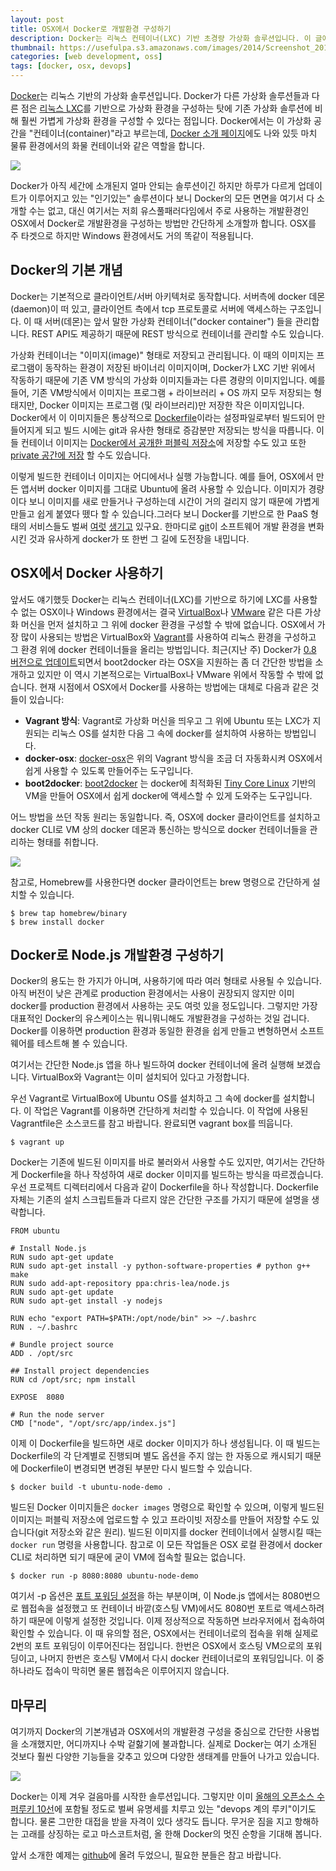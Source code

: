 ```yaml
---
layout: post
title: OSX에서 Docker로 개발환경 구성하기
description: Docker는 리눅스 컨테이너(LXC) 기반 초경량 가상화 솔루션입니다. 이 글에서는 Docker를 이용하여 OSX에서 Node.js 애플리케이션 개발환경을 구성하는 방법을 소개합니다.
thumbnail: https://usefulpa.s3.amazonaws.com/images/2014/Screenshot_20140210_140908.png
categories: [web development, oss]
tags: [docker, osx, devops]
---
```


[Docker](https://www.docker.io/)는 리눅스 기반의 가상화 솔루션입니다. Docker가 다른 가상화 솔루션들과 다른 점은 [리눅스 LXC](http://linuxcontainers.org/)를 기반으로 가상화 환경을 구성하는 탓에 기존 가상화 솔루션에 비해 훨씬 가볍게 가상화 환경을 구성할 수 있다는 점입니다. Docker에서는 이 가상화 공간을 "컨테이너(container)"라고 부르는데, [Docker 소개 페이지](https://www.docker.io/the_whole_story/)에도 나와 있듯 마치 물류 환경에서의 화물 컨테이너와 같은 역할을 합니다.

![](https://usefulpa.s3.amazonaws.com/images/2014/Screenshot_20140210_140908.png)

Docker가 아직 세간에 소개된지 얼마 안되는 솔루션이긴 하지만 하루가 다르게 업데이트가 이루어지고 있는 "인기있는" 솔루션이다 보니 Docker의 모든 면면을 여기서 다 소개할 수는 없고, 대신 여기서는 저희 유스풀패러다임에서 주로 사용하는 개발환경인 OSX에서 Docker로 개발환경을 구성하는 방법만 간단하게 소개할까 합니다. OSX를 주 타겟으로 하지만 Windows 환경에서도 거의 똑같이 적용됩니다.

Docker의 기본 개념
-----

Docker는 기본적으로 클라이언트/서버 아키텍처로 동작합니다. 서버측에 docker 데몬(daemon)이 떠 있고, 클라이언트 측에서 tcp 프로토콜로 서버에 액세스하는 구조입니다. 이 때 서버(데몬)는 앞서 말한 가상화 컨테이너("docker container") 들을 관리합니다. REST API도 제공하기 때문에 REST 방식으로 컨테이너를 관리할 수도 있습니다.

가상화 컨테이너는 "이미지(image)" 형태로 저장되고 관리됩니다. 이 때의 이미지는 프로그램이 동작하는 환경이 저장된 바이너리 이미지이며, Docker가 LXC 기반 위에서 작동하기 때문에 기존 VM 방식의 가상화 이미지들과는 다른 경량의 이미지입니다. 예를 들어, 기존 VM방식에서 이미지는 프로그램 + 라이브러리 + OS 까지 모두 저장되는 형태지만, Docker 이미지는 프로그램 (및 라이브러리)만 저장한 작은 이미지입니다. Docker에서 이 이미지들은 통상적으로 [Dockerfile](http://docs.docker.io/en/latest/reference/builder/)이라는 설정파일로부터 빌드되어 만들어지게 되고 빌드 시에는 git과 유사한 형태로 증감분만 저장되는 방식을 따릅니다. 이들 컨테이너 이미지는 [Docker에서 공개한 퍼블릭 저장소](https://index.docker.io/)에 저장할 수도 있고 또한 [private 공간에 저장](http://blog.docker.io/2013/07/how-to-use-your-own-registry/) 할 수도 있습니다. 

이렇게 빌드한 컨테이너 이미지는 어디에서나 실행 가능합니다. 예를 들어, OSX에서 만든 앱서버 docker 이미지를 그대로 Ubuntu에 올려 사용할 수 있습니다. 이미지가 경량이다 보니 이미지를 새로 만들거나 구성하는데 시간이 거의 걸리지 않기 때문에 가볍게 만들고 쉽게 붙였다 뗐다 할 수 있습니다.그러다 보니 Docker를 기반으로 한 PaaS 형태의 서비스들도 벌써 [여럿](https://orchardup.com/) [생기고](http://www.tutum.co/) 있구요. 한마디로 [git](http://git-scm.com/)이 소프트웨어 개발 환경을 변화시킨 것과 유사하게 docker가 또 한번 그 길에 도전장을 내밉니다.

OSX에서 Docker 사용하기
-----

앞서도 얘기했듯 Docker는 리눅스 컨테이너(LXC)를 기반으로 하기에 LXC를 사용할 수 없는 OSX이나 Windows 환경에서는 결국 [VirtualBox](https://www.virtualbox.org/)나 [VMware](http://www.vmware.com/kr/) 같은 다른 가상화 머신을 먼저 설치하고 그 위에 docker 환경을 구성할 수 밖에 없습니다. OSX에서 가장 많이 사용되는 방법은 VirtualBox와 [Vagrant](http://www.vagrantup.com/)를 사용하여 리눅스 환경을 구성하고 그 환경 위에 docker 컨테이너들을 올리는 방법입니다. 최근(지난 주) Docker가 [0.8 버전으로 업데이트](http://blog.docker.io/2014/02/docker-0-8-quality-new-builder-features-btrfs-storage-osx-support/)되면서 boot2docker 라는 OSX을 지원하는 좀 더 간단한 방법을 소개하고 있지만 이 역시 기본적으로는 VirtualBox나 VMware 위에서 작동할 수 밖에 없습니다. 현재 시점에서 OSX에서 Docker를 사용하는 방법에는 대체로 다음과 같은 것들이 있습니다:

* **Vagrant 방식**: Vagrant로 가상화 머신을 띄우고 그 위에 Ubuntu 또는 LXC가 지원되는 리눅스 OS를 설치한 다음 그 속에 docker를 설치하여 사용하는 방법입니다. 
* **docker-osx**: [docker-osx](https://github.com/noplay/docker-osx)은 위의 Vagrant 방식을 조금 더 자동화시켜 OSX에서 쉽게 사용할 수 있도록 만들어주는 도구입니다.
* **boot2docker**: [boot2docker](https://github.com/steeve/boot2docker) 는 docker에 최적화된 [Tiny Core Linux](http://tinycorelinux.net/) 기반의 VM을 만들어 OSX에서 쉽게 docker에 액세스할 수 있게 도와주는 도구입니다.

어느 방법을 쓰던 작동 원리는 동일합니다. 즉, OSX에 docker 클라이언트를 설치하고 docker CLI로 VM 상의 docker 데몬과 통신하는 방식으로 docker 컨테이너들을 관리하는 형태를 취합니다.

![](https://usefulpa.s3.amazonaws.com/images/2014/Screenshot_20140210_140819.png)

참고로, Homebrew를 사용한다면 docker 클라이언트는 brew 명령으로 간단하게 설치할 수 있습니다.

	$ brew tap homebrew/binary
	$ brew install docker


Docker로 Node.js 개발환경 구성하기
-----

Docker의 용도는 한 가지가 아니며, 사용하기에 따라 여러 형태로 사용될 수 있습니다. 아직 버전이 낮은 관계로 production 환경에서는 사용이 권장되지 않지만 이미 docker를 production 환경에서 사용하는 곳도 여럿 있을 정도입니다. 그렇지만 가장 대표적인 Docker의 유스케이스는 뭐니뭐니해도 개발환경을 구성하는 것일 겁니다. Docker를 이용하면 production 환경과 동일한 환경을 쉽게 만들고 변형하면서 소프트웨어를 테스트해 볼 수 있습니다.

여기서는 간단한 Node.js 앱을 하나 빌드하여 docker 컨테이너에 올려 실행해 보겠습니다. VirtualBox와 Vagrant는 이미 설치되어 있다고 가정합니다. 

우선 Vagrant로 VirtualBox에 Ubuntu OS를 설치하고 그 속에 docker를 설치합니다. 이 작업은 Vagrant를 이용하면 간단하게 처리할 수 있습니다. 이 작업에 사용된 Vagrantfile은 소스코드를 참고  바랍니다. 완료되면 vagrant box를 띄웁니다.

	$ vagrant up

Docker는 기존에 빌드된 이미지를 바로 불러와서 사용할 수도 있지만, 여기서는 간단하게 Dockerfile을 하나 작성하여 새로 docker 이미지를 빌드하는 방식을 따르겠습니다. 우선 프로젝트 디렉터리에서 다음과 같이 Dockerfile을 하나 작성합니다. Dockerfile 자체는 기존의 설치 스크립트들과 다르지 않은 간단한 구조를 가지기 때문에 설명을 생략합니다.

	FROM ubuntu
	
	# Install Node.js
	RUN sudo apt-get update
	RUN sudo apt-get install -y python-software-properties # python g++ make
	RUN sudo add-apt-repository ppa:chris-lea/node.js
	RUN sudo apt-get update
	RUN sudo apt-get install -y nodejs
	
	RUN echo "export PATH=$PATH:/opt/node/bin" >> ~/.bashrc
	RUN . ~/.bashrc
	
	# Bundle project source
	ADD . /opt/src
	
	## Install project dependencies
	RUN cd /opt/src; npm install
	
	EXPOSE  8080
	
	# Run the node server
	CMD ["node", "/opt/src/app/index.js"]

이제 이 Dockerfile을 빌드하면 새로 docker 이미지가 하나 생성됩니다. 이 때 빌드는 Dockerfile의 각 단계별로 진행되며 별도 옵션을 주지 않는 한 자동으로 캐시되기 때문에 Dockerfile이 변경되면 변경된 부분만 다시 빌드할 수 있습니다. 

	$ docker build -t ubuntu-node-demo .

빌드된 Docker 이미지들은 `docker images` 명령으로 확인할 수 있으며, 이렇게 빌드된 이미지는 퍼블릭 저장소에 업로드할 수 있고 프라이빗 저장소를 만들어 저장할 수도 있습니다(git 저장소와 같은 원리). 빌드된 이미지를 docker 컨테이너에서 실행시킬 때는 `docker run` 명령을 사용합니다. 참고로 이 모든 작업들은 OSX 로컬 환경에서 docker CLI로 처리하면 되기 때문에 굳이 VM에 접속할 필요는  없습니다.

	$ docker run -p 8080:8080 ubuntu-node-demo

여기서 -p 옵션은 [포트 포워딩 설정](http://docs.docker.io/en/latest/use/port_redirection/)을 하는 부분이며, 이 Node.js 앱에서는 8080번으로 웹접속을 설정했고 또 컨테이너 바깥(호스팅 VM)에서도 8080번 포트로 액세스하려 하기 때문에 이렇게 설정한 것입니다. 이제 정상적으로 작동하면 브라우저에서 접속하여 확인할 수 있습니다. 이 때 유의할 점은, OSX에서는 컨테이너로의 접속을 위해 실제로 2번의 포트 포워딩이 이루어진다는 점입니다. 한번은 OSX에서 호스팅 VM으로의 포워딩이고, 나머지 한번은 호스팅 VM에서 다시 docker 컨테이너로의 포워딩입니다. 이 중 하나라도 접속이 막히면 물론 웹접속은 이루어지지 않습니다.

마무리
-----

여기까지 Docker의 기본개념과 OSX에서의 개발환경 구성을 중심으로 간단한 사용법을 소개했지만, 어디까지나 수박 겉핧기에 불과합니다. 실제로 Docker는 여기 소개된 것보다 훨씬 다양한 기능들을 갖추고 있으며 다양한 생태계를 만들어 나가고 있습니다.

![](https://usefulpa.s3.amazonaws.com/images/2014/Screenshot_20140210_140936.png)

Docker는 이제 겨우 걸음마를 시작한 솔루션입니다. 그렇지만 이미 [올해의 오픈소스 수퍼루키 10선](http://www.itworld.co.kr/slideshow/85821)에 포함될 정도로 벌써 유명세를 치루고 있는 "devops 계의 루키"이기도 합니다. 물론 그만한 대접을 받을 자격이 있다 생각도 듭니다. 무거운 짐을 지고 항해하는 고래를 상징하는 로고 마스코트처럼, 올 한해 Docker의 멋진 순항을 기대해 봅니다.

앞서 소개한 예제는 [github](https://github.com/sjoonk/docker-ubuntu-node-hello)에 올려 두었으니, 필요한 분들은 참고 바랍니다.
 



 